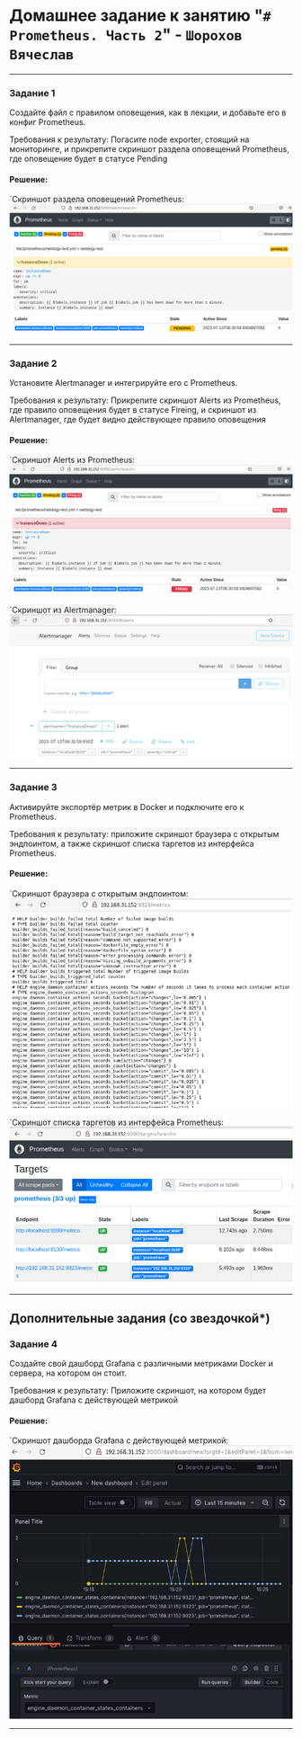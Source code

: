 # Домашнее задание к занятию "`# Prometheus. Часть 2`" - `Шорохов Вячеслав`

---

### Задание 1

Создайте файл с правилом оповещения, как в лекции, и добавьте его в конфиг Prometheus.

Требования к результату:
Погасите node exporter, стоящий на мониторинге, и прикрепите скриншот раздела оповещений Prometheus, где оповещение будет в статусе Pending

#### Решение:

`Скриншот раздела оповещений Prometheus:
![Скриншот 1](img/1.png)

---

### Задание 2

Установите Alertmanager и интегрируйте его с Prometheus.

Требования к результату:
Прикрепите скриншот Alerts из Prometheus, где правило оповещения будет в статусе Fireing, и скриншот из Alertmanager, где будет видно действующее правило оповещения

#### Решение:

`Скриншот Alerts из Prometheus:
![Скриншот 2](img/2.1.png)

`Скриншот из Alertmanager:
![Скриншот 3](img/2.2.png)

---

### Задание 3

Активируйте экспортёр метрик в Docker и подключите его к Prometheus.

Требования к результату:
приложите скриншот браузера с открытым эндпоинтом, а также скриншот списка таргетов из интерфейса Prometheus.

#### Решение:

`Скриншот браузера с открытым эндпоинтом:
![Скриншот 4](img/3.1.png)

`Скриншот списка таргетов из интерфейса Prometheus:
![Скриншот 5](img/3.2.png)

---

## Дополнительные задания (со звездочкой*)

### Задание 4

Создайте свой дашборд Grafana с различными метриками Docker и сервера, на котором он стоит.

Требования к результату:
Приложите скриншот, на котором будет дашборд Grafana с действующей метрикой

#### Решение:

`Скриншот дашборда Grafana с действующей метрикой:
![Скриншот 6](img/4.png)

---
